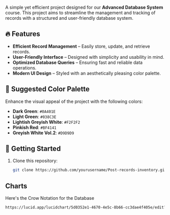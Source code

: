 A simple yet efficient project designed for our **Advanced Database System** course. This project aims to streamline the management and tracking of records with a structured and user-friendly database system.

## 🔥 Features

- **Efficient Record Management** – Easily store, update, and retrieve records.
- **User-Friendly Interface** – Designed with simplicity and usability in mind.
- **Optimized Database Queries** – Ensuring fast and reliable data operations.
- **Modern UI Design** – Styled with an aesthetically pleasing color palette.

## 🎨 Suggested Color Palette

Enhance the visual appeal of the project with the following colors:

- **Dark Green**: `#0A401E`
- **Light Green**: `#038C3E`
- **Lightish Greyish White**: `#F2F2F2`
- **Pinkish Red**: `#BF4141`
- **Greyish White Vol.2**: `#D9D9D9`

## 🚀 Getting Started

1. Clone this repository:
   ```bash
   git clone https://github.com/yourusername/Post-records-inventory.git
   ```

## Charts

Here's the Crow Notation for the Database

```bash
https://lucid.app/lucidchart/5d0352e1-4670-4e5c-8b66-cc3dae4f405e/edit?viewport_loc=-1165%2C139%2C2348%2C1298%2C0_0&invitationId=inv_cc812635-325c-4de2-9803-858809b8c07b
```
